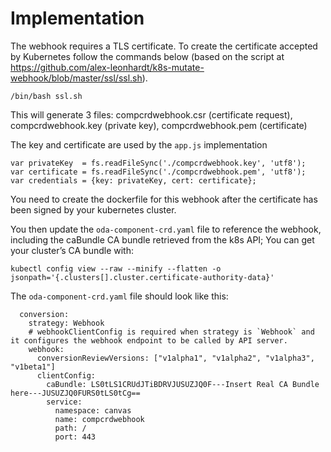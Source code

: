 # Implementation

The webhook requires a TLS certificate. To create the certificate accepted by Kubernetes follow the commands below (based on the script at https://github.com/alex-leonhardt/k8s-mutate-webhook/blob/master/ssl/ssl.sh).


```
/bin/bash ssl.sh
```

This will generate 3 files: compcrdwebhook.csr (certificate request), compcrdwebhook.key (private key), compcrdwebhook.pem (certificate)

The key and certificate are used by the `app.js` implementation 

```
var privateKey  = fs.readFileSync('./compcrdwebhook.key', 'utf8');
var certificate = fs.readFileSync('./compcrdwebhook.pem', 'utf8');
var credentials = {key: privateKey, cert: certificate};
```

You need to create the dockerfile for this webhook after the certificate has been signed by your kubernetes cluster.


You then update the `oda-component-crd.yaml` file to reference the webhook, including the caBundle CA bundle retrieved from the k8s API; You can get your cluster’s CA bundle with:

```
kubectl config view --raw --minify --flatten -o jsonpath='{.clusters[].cluster.certificate-authority-data}'
```

The `oda-component-crd.yaml` file should look like this:

```
  conversion:
    strategy: Webhook
    # webhookClientConfig is required when strategy is `Webhook` and it configures the webhook endpoint to be called by API server.
    webhook:
      conversionReviewVersions: ["v1alpha1", "v1alpha2", "v1alpha3", "v1beta1"]
      clientConfig:
        caBundle: LS0tLS1CRUdJTiBDRVJUSUZJQ0F---Insert Real CA Bundle here---JUSUZJQ0FURS0tLS0tCg==
        service:
          namespace: canvas
          name: compcrdwebhook
          path: /
          port: 443
```



